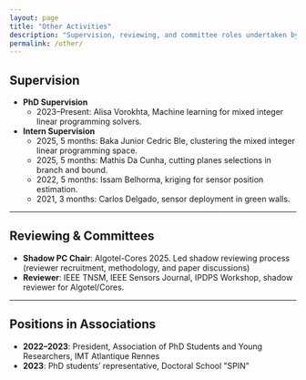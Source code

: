 ```yaml
---
layout: page
title: "Other Activities"
description: "Supervision, reviewing, and committee roles undertaken by Gwen Maudet. Includes supervision of PhD and interns, reviewer and shadow chair activities, and association roles."
permalink: /other/
---
```


## Supervision

- **PhD Supervision**
  - 2023–Present: Alisa Vorokhta, Machine learning for mixed integer linear programming solvers.
- **Intern Supervision**
  - 2025, 5 months: Baka Junior Cedric Ble, clustering the mixed integer linear programming space.
  - 2025, 5 months:  Mathis Da Cunha, cutting planes selections in branch and bound.
  - 2022, 5 months: Issam Belhorma, kriging for sensor position estimation.
  - 2021, 3 months: Carlos Delgado, sensor deployment in green walls.

---

## Reviewing & Committees

- **Shadow PC Chair**: Algotel-Cores 2025. Led shadow reviewing process (reviewer recruitment, methodology, and paper discussions)
- **Reviewer**: IEEE TNSM, IEEE Sensors Journal, IPDPS Workshop, shadow reviewer for Algotel/Cores.

---

## Positions in Associations

- **2022–2023**: President, Association of PhD Students and Young Researchers, IMT Atlantique Rennes
- **2023**: PhD students’ representative, Doctoral School "SPIN"

